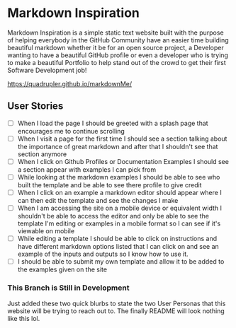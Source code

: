 # Markdown Inspiration

Markdown Inspiration is a simple static text website built with the purpose of helping everybody in the GitHub Community have an easier time building beautiful markdown whether it be for an open source project, a Developer wanting to have a beautiful GitHub profile or even a developer who is trying to make a beautiful Portfolio to help stand out of the crowd to get their first Software Development job!

https://quadrupler.github.io/markdownMe/


## User Stories

- [ ] When I load the page I should be greeted with a splash page that encourages me to continue scrolling
- [ ] When I visit a page for the first time I should see a section talking about the importance of great markdown and after that I shouldn't see that section anymore
- [ ] When I click on Github Profiles or Documentation Examples I should see a section appear with examples I can pick from
- [ ] While looking at the markdown examples I should be able to see who built the template and be able to see there profile to give credit
- [ ] When I click on an example a markdown editor should appear where I can then edit the template and see the changes I make
- [ ] When I am accessing the site on a mobile device or equivalent width I shouldn't be able to access the editor and only be able to see the template I'm editing or examples in a mobile format so I can see if it's viewable on mobile
- [ ] While editing a template I should be able to click on instructions and have different markdown options listed that I can click on and see an example of the inputs and outputs so I know how to use it.
- [ ] I should be able to submit my own template and allow it to be added to the examples given on the site

### This Branch is Still in Development

Just added these two quick blurbs to state the two User Personas that this website will be trying to reach out to. The finally README will look nothing like this lol.
